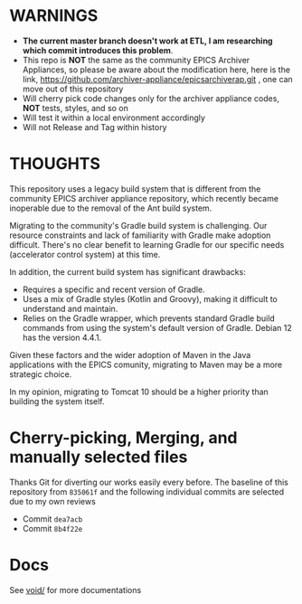 # WARNINGS

* **The current master branch doesn't work at ETL, I am researching which commit introduces this problem**.
* This repo is **NOT** the same as the community EPICS Archiver Appliances, so please be aware about the modification here, here is the link, https://github.com/archiver-appliance/epicsarchiverap.git , one can move out of this repository
* Will cherry pick code changes only for the archiver appliance codes, **NOT** tests, styles, and so on
* Will test it within a local environment accordingly
* Will not Release and Tag within history



# THOUGHTS

This repository uses a legacy build system that is different from the community EPICS archiver appliance repository, which recently became inoperable due to the removal of the Ant build system.

Migrating to the community's Gradle build system is challenging. Our resource constraints and lack of familiarity with Gradle make adoption difficult. There's no clear benefit to learning Gradle for our specific needs (accelerator control system) at this time.

In addition, the current build system has significant drawbacks:

- Requires a specific and recent version of Gradle.
- Uses a mix of Gradle styles (Kotlin and Groovy), making it difficult to understand and maintain.
- Relies on the Gradle wrapper, which prevents standard Gradle build commands from using the system's default version of Gradle. Debian 12 has the version 4.4.1.

Given these factors and the wider adoption of Maven in the Java applications with the EPICS comunity, migrating to Maven may be a more strategic choice.

In my opinion, migrating to Tomcat 10 should be a higher priority than building the system itself. 


# Cherry-picking, Merging, and manually selected files

Thanks Git for diverting our works easily every before.
The baseline of this repository from `835061f` and the following individual commits are selected due to my own reviews

- Commit `dea7acb`
- Commit `8b4f22e`

# Docs

See [void/](void/) for more documentations
